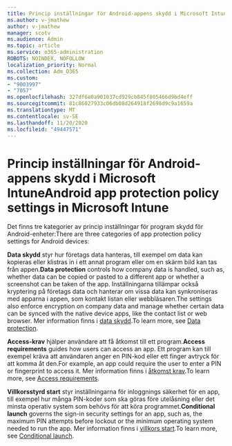 ```yaml
---
title: Princip inställningar för Android-appens skydd i Microsoft Intune
ms.author: v-jmathew
author: v-jmathew
manager: scotv
ms.audience: Admin
ms.topic: article
ms.service: o365-administration
ROBOTS: NOINDEX, NOFOLLOW
localization_priority: Normal
ms.collection: Adm_O365
ms.custom:
- "9003997"
- "7057"
ms.openlocfilehash: 327df6e0a901037cd929cb845f805466d9bd4eff
ms.sourcegitcommit: 81c86027933c06db08d264918f2698d9c9a1659a
ms.translationtype: MT
ms.contentlocale: sv-SE
ms.lasthandoff: 11/20/2020
ms.locfileid: "49447571"
---
```

# <a name="android-app-protection-policy-settings-in-microsoft-intune"></a><span data-ttu-id="514aa-102">Princip inställningar för Android-appens skydd i Microsoft Intune</span><span class="sxs-lookup"><span data-stu-id="514aa-102">Android app protection policy settings in Microsoft Intune</span></span>

<span data-ttu-id="514aa-103">Det finns tre kategorier av princip inställningar för program skydd för Android-enheter:</span><span class="sxs-lookup"><span data-stu-id="514aa-103">There are three categories of app protection policy settings for Android devices:</span></span>

<span data-ttu-id="514aa-104">**Data skydd** styr hur företags data hanteras, till exempel om data kan kopieras eller klistras in i ett annat program eller om en skärm bild kan tas från appen.</span><span class="sxs-lookup"><span data-stu-id="514aa-104">**Data protection** controls how company data is handled, such as, whether data can be copied or pasted to a different app or whether a screenshot can be taken of the app.</span></span> <span data-ttu-id="514aa-105">Inställningarna tillämpar också kryptering på företags data och hanterar om vissa data kan synkroniseras med apparna i appen, som kontakt listan eller webbläsaren.</span><span class="sxs-lookup"><span data-stu-id="514aa-105">The settings also enforce encryption on company data and manage whether certain data can be synced with the native device apps, like the contact list or web browser.</span></span> <span data-ttu-id="514aa-106">Mer information finns i [data skydd](https://go.microsoft.com/fwlink/?linkid=2135259).</span><span class="sxs-lookup"><span data-stu-id="514aa-106">To learn more, see [Data protection](https://go.microsoft.com/fwlink/?linkid=2135259).</span></span>

<span data-ttu-id="514aa-107">**Access-krav** hjälper användare att få åtkomst till ett program.</span><span class="sxs-lookup"><span data-stu-id="514aa-107">**Access requirements** guides how users can access an app.</span></span> <span data-ttu-id="514aa-108">Ett program kan till exempel kräva att användaren anger en PIN-kod eller ett finger avtryck för att komma åt den.</span><span class="sxs-lookup"><span data-stu-id="514aa-108">For example, an app could require the user to enter a PIN or fingerprint to access it.</span></span> <span data-ttu-id="514aa-109">Mer information finns i [åtkomst krav](https://go.microsoft.com/fwlink/?linkid=2135260).</span><span class="sxs-lookup"><span data-stu-id="514aa-109">To learn more, see [Access requirements](https://go.microsoft.com/fwlink/?linkid=2135260).</span></span>

<span data-ttu-id="514aa-110">**Villkorsstyrd start** styr inställningarna för inloggnings säkerhet för en app, till exempel hur många PIN-koder som ska göras före utelåsning eller det minsta operativ system som behövs för att köra programmet.</span><span class="sxs-lookup"><span data-stu-id="514aa-110">**Conditional launch** governs the sign-in security settings for an app, such as, the maximum PIN attempts before lockout or the minimum operating system needed to run the app.</span></span> <span data-ttu-id="514aa-111">Mer information finns i [villkors start](https://go.microsoft.com/fwlink/?linkid=2135507).</span><span class="sxs-lookup"><span data-stu-id="514aa-111">To learn more, see [Conditional launch](https://go.microsoft.com/fwlink/?linkid=2135507).</span></span>
